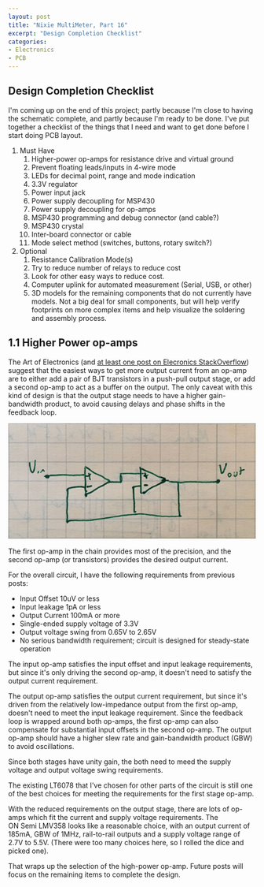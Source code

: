 ```yaml
---
layout: post
title: "Nixie MultiMeter, Part 16"
excerpt: "Design Completion Checklist"
categories:
- Electronics
- PCB
---
```


## Design Completion Checklist

I'm coming up on the end of this project; partly because I'm close to having the schematic complete, and partly because I'm ready to be done. I've put together a checklist of the things that I need and want to get done before I start doing PCB layout.

 1. Must Have
    1. Higher-power op-amps for resistance drive and virtual ground
    1. Prevent floating leads/inputs in 4-wire mode
    1. LEDs for decimal point, range and mode indication
    1. 3\.3V regulator
    1. Power input jack
    1. Power supply decoupling for MSP430
    1. Power supply decoupling for op-amps
    1. MSP430 programming and debug connector (and cable?)
    1. MSP430 crystal
    1. Inter-board connector or cable
    1. Mode select method (switches, buttons, rotary switch?)
 1. Optional
    1. Resistance Calibration Mode(s)
    1. Try to reduce number of relays to reduce cost
    1. Look for other easy ways to reduce cost.
    1. Computer uplink for automated measurement (Serial, USB, or other)
    1. 3D models for the remaining components that do not currently have models. Not a big deal for small components, but will help verify footprints on more complex items and help visualize the soldering and assembly process.

## 1.1 Higher Power op-amps

The Art of Electronics (and [at least one post on Elecronics StackOverflow](https://electronics.stackexchange.com/questions/328743/benefits-of-multiple-op-amp-gain-stages-in-series)) suggest that the easiest ways to get more output current from an op-amp are to either add a pair of BJT transistors in a push-pull output stage, or add a second op-amp to act as a buffer on the output. The only caveat with this kind of design is that the output stage needs to have a higher gain-bandwidth product, to avoid causing delays and phase shifts in the feedback loop.

![Staged Op Amps](/media/2018/08/26/dual_opamp.jpg)

The first op-amp in the chain provides most of the precision, and the second op-amp (or transistors) provides the desired output current.

For the overall circuit, I have the following requirements from previous posts:
 * Input Offset 10uV or less
 * Input leakage 1pA or less
 * Output Current 100mA or more
 * Single-ended supply voltage of 3.3V
 * Output voltage swing from 0.65V to 2.65V
 * No serious bandwidth requirement; circuit is designed for steady-state operation

The input op-amp satisfies the input offset and input leakage requirements, but since it's only driving the second op-amp, it doesn't need to satisfy the output current requirement.

The output op-amp satisfies the output current requirement, but since it's driven from the relatively low-impedance output from the first op-amp, doesn't need to meet the input leakage requirement. Since the feedback loop is wrapped around both op-amps, the first op-amp can also compensate for substantial input offsets in the second op-amp. The output op-amp should have a higher slew rate and gain-bandwidth product (GBW) to avoid oscillations.

Since both stages have unity gain, the both need to meed the supply voltage and output voltage swing requirements.

The existing LT6078 that I've chosen for other parts of the circuit is still one of the best choices for meeting the requirements for the first stage op-amp.

With the reduced requirements on the output stage, there are lots of op-amps which fit the current and supply voltage requirements. The 	
ON Semi LMV358 looks like a reasonable choice, with an output current of 185mA, GBW of 1MHz, rail-to-rail outputs and a supply voltage range of 2.7V to 5.5V. (There were too many choices here, so I rolled the dice and picked one).

That wraps up the selection of the high-power op-amp. Future posts will focus on the remaining items to complete the design.
